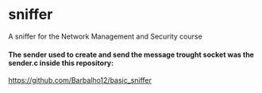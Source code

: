 # sniffer
A sniffer for the Network Management and Security course 


#### The sender used to create and send the message trought socket was the sender.c inside this repository:
https://github.com/Barbalho12/basic_sniffer
